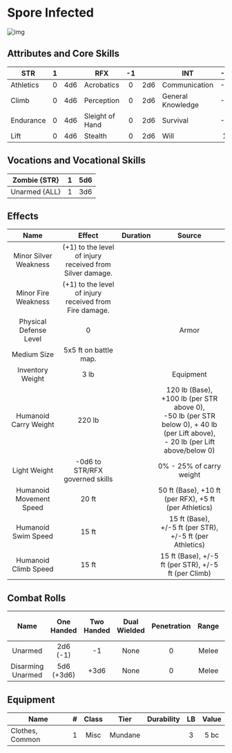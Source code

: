 # Spore Infected

![img](SporeInfected.png)

## Attributes and Core Skills

| STR       |   1   |       | RFX             |  -1   |       | INT               |  -1   |       |
| --------- | :---: | :---: | --------------- | :---: | :---: | ----------------- | :---: | :---: |
| Athletics |   0   |  4d6  | Acrobatics      |   0   |  2d6  | Communication     |  -1   |  1d6  |
| Climb     |   0   |  4d6  | Perception      |   0   |  2d6  | General Knowledge |  -1   |  1d6  |
| Endurance |   0   |  4d6  | Sleight of Hand |   0   |  2d6  | Survival          |  -1   |  1d6  |
| Lift      |   0   |  4d6  | Stealth         |   0   |  2d6  | Will         |   1   |  3d6  |

## Vocations and Vocational Skills

| Zombie {STR}  |   1   |  5d6  |
| ------------- | :---: | :---: |
| Unarmed {ALL} |   1   |  3d6  |

## Effects

|          Name           |                            Effect                             | Duration |                                                                  Source                                                                  |
| :---------------------: | :-----------------------------------------------------------: | :------: | :--------------------------------------------------------------------------------------------------------------------------------------: |
|  Minor Silver Weakness  | (+1) to the level of injury<br />received from Silver damage. |          |                                                                                                                                          |
|   Minor Fire Weakness   |  (+1) to the level of injury<br />received from Fire damage.  |          |                                                                                                                                          |
| Physical Defense Level  |                               0                               |          |                                                                  Armor                                                                   |
|       Medium Size       |                     5x5 ft on battle map.                     |          |                                                                                                                                          |
|    Inventory Weight     |                             3 lb                              |          |                                                                Equipment                                                                 |
|  Humanoid Carry Weight  |                            220 lb                             |          | 120 lb (Base), +100 lb (per STR above 0),<br />-50 lb (per STR below 0), + 40 lb (per Lift above),<br />- 20 lb (per Lift above/below 0) |
|      Light Weight       |                -0d6 to STR/RFX governed skills                |          |                                                         0% - 25% of carry weight                                                         |
| Humanoid Movement Speed |                             20 ft                             |          |                                          50 ft (Base), +10 ft (per RFX), +5 ft (per Athletics)                                           |
|   Humanoid Swim Speed   |                             15 ft                             |          |                                         15 ft (Base), +/-5 ft (per STR), +/-5 ft (per Athletics)                                         |
|  Humanoid Climb Speed   |                             15 ft                             |          |                                           15 ft (Base), +/-5 ft (per STR), +/-5 ft (per Climb)                                           |

## Combat Rolls

|       Name        | One<br />Handed | Two<br />Handed | Dual<br />Wielded | Penetration | Range | Damage<br />Types | Engageable<br />Opponents | Area Of<br />Effect | Resource<br />Class |
| :---------------: | :-------------: | :-------------: | :---------------: | :---------: | :---: | :---------------: | :-----------------------: | :-----------------: | :-----------------: |
|      Unarmed      |  2d6<br />(-1)  |       -1        |       None        |      0      | Melee |     Bludgeon      |           Rapid           |        None         |        None         |
| Disarming Unarmed | 5d6<br />(+3d6) |      +3d6       |       None        |      0      | Melee |     Bludgeon      |           Rapid           |        None         |        None         |

## Equipment

| Name            |   #   | Class |  Tier   | Durability |  LB   | Value |
| --------------- | :---: | :---: | :-----: | :--------: | :---: | :---: |
| Clothes, Common |   1   | Misc  | Mundane |            |   3   | 5 bc  |
